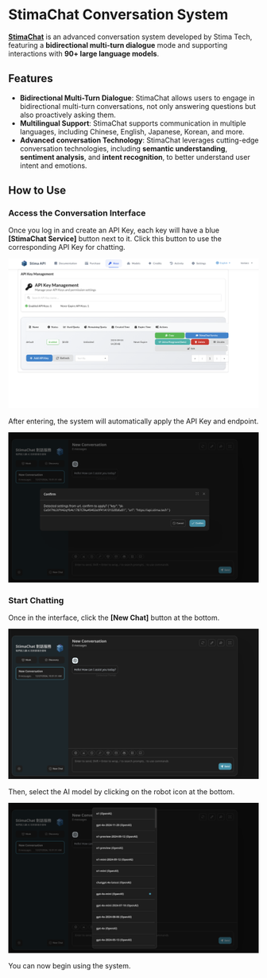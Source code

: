 # StimaChat Conversation System

**[StimaChat](https://chat.stima.tech)** is an advanced conversation system developed by Stima Tech, featuring a **bidirectional multi-turn dialogue** mode and supporting interactions with **90+ large language models**.

## Features

- **Bidirectional Multi-Turn Dialogue**: StimaChat allows users to engage in bidirectional multi-turn conversations, not only answering questions but also proactively asking them.
- **Multilingual Support**: StimaChat supports communication in multiple languages, including Chinese, English, Japanese, Korean, and more.
- **Advanced conversation Technology**: StimaChat leverages cutting-edge conversation technologies, including **semantic understanding**, **sentiment analysis**, and **intent recognition**, to better understand user intent and emotions.

## How to Use

### Access the Conversation Interface

Once you log in and create an API Key, each key will have a blue **[StimaChat Service]** button next to it. Click this button to use the corresponding API Key for chatting.

![](./static/img/stimachat_1.png)

After entering, the system will automatically apply the API Key and endpoint.

![](./static/img/stimachat_2.png)

### Start Chatting

Once in the interface, click the **[New Chat]** button at the bottom.

![](./static/img/stimachat_3.png)

Then, select the AI model by clicking on the robot icon at the bottom.

![](./static/img/stimachat_4.png)


You can now begin using the system.
